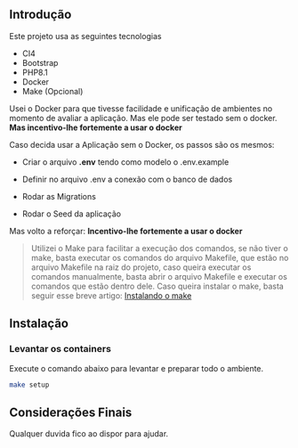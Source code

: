 ## Introdução

Este projeto usa as seguintes tecnologias

- CI4
- Bootstrap
- PHP8.1
- Docker
- Make (Opcional)

Usei o Docker para que tivesse facilidade e unificação de ambientes no momento de avaliar a aplicação. Mas ele pode ser testado sem o docker. **Mas incentivo-lhe fortemente a usar o docker**

Caso decida usar a Aplicação sem o Docker, os passos são os mesmos:

- Criar o arquivo **.env** tendo como modelo o .env.example

- Definir no arquivo .env a conexão com o banco de dados

- Rodar as Migrations

- Rodar o Seed da aplicação

Mas volto a reforçar: **Incentivo-lhe fortemente a usar o docker**

> Utilizei o Make para facilitar a execução dos comandos, se não tiver o make, basta executar os comandos do arquivo Makefile, que estão no arquivo Makefile na raiz do projeto, caso queira executar os comandos manualmente, basta abrir o arquivo Makefile e executar os comandos que estão dentro dele.
        Caso queira instalar o make, basta seguir esse breve artigo: [Instalando o make](https://linuxhint.com/install-make-ubuntu/)

## Instalação

### Levantar os containers

Execute o comando abaixo para levantar e preparar todo o ambiente.

```sh 
make setup
```
## Considerações Finais

Qualquer duvida fico ao dispor para ajudar.